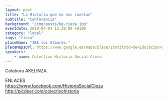 ```yaml
---
layout: post
title: "La Historia que no nos cuentan"
subtitle: "Conferencia"
background: "/img/posts/bg-cieza.jpg"
eventdate: 2019-04-04 12:30:00 +0100
category: "local"
tags: "cieza"
placeName: "IES los Albares."
placeMapsUrl: https://www.google.es/maps/place/Instituto+de+Educacion+Secundaria+Los+Albares/@38.2345009,-1.4073628,17z/data=!3m1!4b1!4m5!3m4!1s0xd646c32a96c863f:0x65af0677af39a2d8!8m2!3d38.2344967!4d-1.4051741?hl=en
speakers:
    - name: Colectivo Historia Social-Cieza
---
```


Colabora AKELINZA.  

ENLACES  
         https://www.facebook.com/HistoriaSocialCieza  
         http://picdeer.com/colectivohistoria

